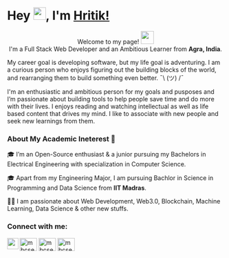 <!-- ### Hi there 👋 -->

<!--
**Hritik-Shyam-Gupta/Hritik-Shyam-Gupta** is a ✨ _special_ ✨ repository because its `README.md` (this file) appears on your GitHub profile.

Here are some ideas to get you started:

- 🔭 I’m currently working on ...
- 🌱 I’m currently learning ...
- 👯 I’m looking to collaborate on ...
- 🤔 I’m looking for help with ...
- 💬 Ask me about ...
- 📫 How to reach me: ...
- 😄 Pronouns: ...
- ⚡ Fun fact: ...
-->
# Hey <img src="https://github.com/TheDudeThatCode/TheDudeThatCode/blob/master/Assets/Hi.gif" width="29px">, I'm [Hritik!](https://Hritik-Shyam-Gupta.github.io)
<p align="center">Welcome to my page! <img src="https://emojis.slackmojis.com/emojis/images/1531849430/4246/blob-sunglasses.gif?1531849430" width="30"/> </br> I'm a  Full Stack Web Developer and an Ambitious Learner from <b>Agra, India</b>.</p>

<p>
    My career goal is developing software, but my life goal is adventuring. I am a curious person who enjoys figuring out the building blocks of the world, and rearranging them to build something even better. ¯\ (ツ) /¯

I'm an enthusiastic and ambitious person for my goals and pusposes and I’m passionate about building tools to help people save time and do more with their lives. I enjoys reading and watching intellectual as well as life based content that drives my mind. I like to associate with new people and seek new learnings from them.

</p>

### About My Academic Ineterest 🚀
🎓 I’m an Open-Source enthusiast & a junior pursuing my Bachelors in Electrical Engineering with specialization in Computer Science. </br>

🎓 Apart from my Engineering Major, I am pursuing Bachlor in Science in Programming and Data Science from **IIT Madras**. </br>

👨‍💻  I am passionate about Web Development, Web3.0, Blockchain, Machine Learning, Data Science & other new stuffs.</br>

<h3 align="left">Connect with me:</h3>
<p align="left">
<a href="https://twitter.com/Hritiksg?fbclid=IwAR1VhDgYnTni4GJscgV3GKf2J93iwS0hoH43TuwN2a_ffh3YYXuiwpQFQOI" target="blank"><img align="center" src="https://raw.githubusercontent.com/rahuldkjain/github-profile-readme-generator/master/src/images/icons/Social/twitter.svg" alt="mbcse50" height="30" width="40" /></a>
<a href="https://www.linkedin.com/in/hritik-shyam-gupta-228984200/" target="blank"><img align="center" src="https://raw.githubusercontent.com/rahuldkjain/github-profile-readme-generator/master/src/images/icons/Social/linked-in-alt.svg" alt="mbcse" height="30" width="40" /></a>
<a href="https://instagram.com/hritik_s_05" target="blank"><img align="center" src="https://raw.githubusercontent.com/rahuldkjain/github-profile-readme-generator/master/src/images/icons/Social/instagram.svg" alt="mbcse50" height="30" width="40" /></a>
<a href="mailto:hritikshyamgupta@gmail.com">
 <img align="left" width="26px" src="https://cdn.jsdelivr.net/npm/simple-icons@v3/icons/gmail.svg" />
</a>
</p>

